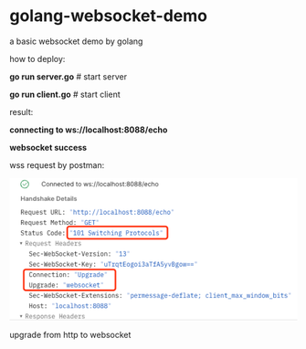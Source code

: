 # golang-websocket-demo
a basic websocket demo by golang


how to deploy:

**go run server.go**       # start server 

**go run client.go**       # start client

result:

**connecting to ws://localhost:8088/echo**

**websocket success**


wss request by postman:

![img.png](img.png)

upgrade from http to websocket
